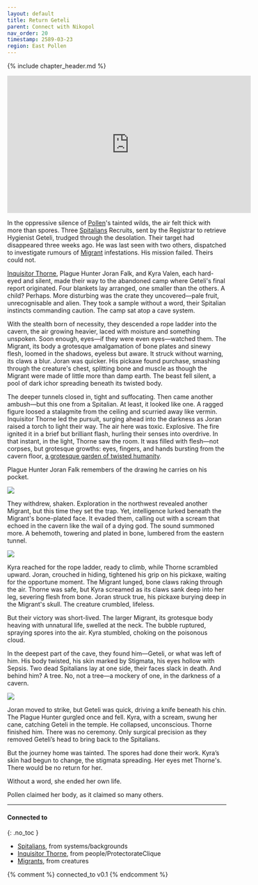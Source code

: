 ```yaml
---
layout: default
title: Return Geteli
parent: Connect with Nikopol
nav_order: 20
timestamp: 2589-03-23
region: East Pollen
---
```


{% include chapter_header.md %}

<iframe width="560" height="315" src="https://www.youtube.com/embed/0Tw3KaMr8wk?si=BgercDYOSvkx_9Js" title="YouTube video player" frameborder="0" allow="accelerometer; autoplay; clipboard-write; encrypted-media; gyroscope; picture-in-picture; web-share" referrerpolicy="strict-origin-when-cross-origin" allowfullscreen></iframe>


In the oppressive silence of [Pollen](https://degenesis.com/world/cultures/pollen)'s tainted wilds, the air felt thick with more than spores. Three [Spitalians](../../systems/backgrounds/spitalians.md) Recruits, sent by the Registrar to retrieve Hygienist Geteli, trudged through the desolation. Their target had disappeared three weeks ago. He was last seen with two others, dispatched to investigate rumours of [Migrant](../../creatures/Migrants.md) infestations. His mission failed. Theirs could not.

[Inquisitor Thorne](../../people/ProtectorateClique/InquisitorThorne.md), Plague Hunter Joran Falk, and Kyra Valen, each hard-eyed and silent, made their way to the abandoned camp where Geteli's final report originated. Four blankets lay arranged, one smaller than the others. A child? Perhaps. More disturbing was the crate they uncovered—pale fruit, unrecognisable and alien. They took a sample without a word, their Spitalian instincts commanding caution. The camp sat atop a cave system.

With the stealth born of necessity, they descended a rope ladder into the cavern, the air growing heavier, laced with moisture and something unspoken. Soon enough, eyes—if they were even eyes—watched them. The Migrant, its body a grotesque amalgamation of bone plates and sinewy flesh, loomed in the shadows, eyeless but aware. It struck without warning, its claws a blur. Joran was quicker. His pickaxe found purchase, smashing through the creature's chest, splitting bone and muscle as though the Migrant were made of little more than damp earth. The beast fell silent, a pool of dark ichor spreading beneath its twisted body.

The deeper tunnels closed in, tight and suffocating. Then came another ambush—but this one from a Spitalian. At least, it looked like one. A ragged figure loosed a stalagmite from the ceiling and scurried away like vermin. Inquisitor Thorne led the pursuit, surging ahead into the darkness as Joran raised a torch to light their way. The air here was toxic. Explosive. The fire ignited it in a brief but brilliant flash, hurling their senses into overdrive. In that instant, in the light, Thorne saw the room. It was filled with flesh—not corpses, but grotesque growths: eyes, fingers, and hands bursting from the cavern floor, [a grotesque garden of twisted humanity](https://degenesis.com/world/stories/pollen/czar).

Plague Hunter Joran Falk remembers of the drawing he carries on his pocket.

![](https://i.imgur.com/ceZqVfo.png)

They withdrew, shaken. Exploration in the northwest revealed another Migrant, but this time they set the trap. Yet, intelligence lurked beneath the Migrant's bone-plated face. It evaded them, calling out with a scream that echoed in the cavern like the wail of a dying god. The sound summoned more. A behemoth, towering and plated in bone, lumbered from the eastern tunnel.

![](https://img2.storyblok.com/0x0/filters:quality(99):format(webp)/f/72501/5517x3300/4675ce01f7/pollen-migrants.jpg)

Kyra reached for the rope ladder, ready to climb, while Thorne scrambled upward. Joran, crouched in hiding, tightened his grip on his pickaxe, waiting for the opportune moment. The Migrant lunged, bone claws raking through the air. Thorne was safe, but Kyra screamed as its claws sank deep into her leg, severing flesh from bone. Joran struck true, his pickaxe burying deep in the Migrant's skull. The creature crumbled, lifeless.

But their victory was short-lived. The larger Migrant, its grotesque body heaving with unnatural life, swelled at the neck. The bubble ruptured, spraying spores into the air. Kyra stumbled, choking on the poisonous cloud.

In the deepest part of the cave, they found him—Geteli, or what was left of him. His body twisted, his skin marked by Stigmata, his eyes hollow with Sepsis. Two dead Spitalians lay at one side, their faces slack in death. And behind him? A tree. No, not a tree—a mockery of one, in the darkness of a cavern.

![](https://i.imgur.com/ZodnKhO.png)

Joran moved to strike, but Geteli was quick, driving a knife beneath his chin. The Plague Hunter gurgled once and fell. Kyra, with a scream, swung her cane, catching Geteli in the temple. He collapsed, unconscious. Thorne finished him. There was no ceremony. Only surgical precision as they removed Geteli’s head to bring back to the Spitalians.

But the journey home was tainted. The spores had done their work. Kyra’s skin had begun to change, the stigmata spreading. Her eyes met Thorne's. There would be no return for her.

Without a word, she ended her own life.

Pollen claimed her body, as it claimed so many others.


---
#### Connected to
{: .no_toc }

<!-- QueryToSerialize: LIST without ID "["+ title + "](https://terra-campaigns.github.io/" + regexreplace(file.path, ".md", "") + ")" + ", from " + regexreplace(file.folder, "^[^\/]*\/", "") FROM ([[]]) OR outgoing([[]]) WHERE file.path != this.file.path SORT file.folder DESC -->
<!-- SerializedQuery: LIST without ID "["+ title + "](https://terra-campaigns.github.io/" + regexreplace(file.path, ".md", "") + ")" + ", from " + regexreplace(file.folder, "^[^\/]*\/", "") FROM ([[]]) OR outgoing([[]]) WHERE file.path != this.file.path SORT file.folder DESC -->
- [Spitalians](https://terra-campaigns.github.io/degenesis/systems/backgrounds/spitalians), from systems/backgrounds
- [Inquisitor Thorne](https://terra-campaigns.github.io/degenesis/people/ProtectorateClique/InquisitorThorne), from people/ProtectorateClique
- [Migrants](https://terra-campaigns.github.io/degenesis/creatures/Migrants), from creatures
<!-- SerializedQuery END -->


{% comment %}
connected_to v0.1
{% endcomment %}
